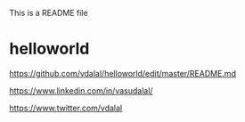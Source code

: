 This is a README file
# helloworld

https://github.com/vdalal/helloworld/edit/master/README.md

https://www.linkedin.com/in/vasudalal/

https://www.twitter.com/vdalal
